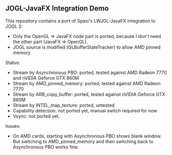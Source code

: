 ## JOGL-JavaFX Integration Demo

This repository contains a port of Spasi's LWJGL-JavaFX integration to JOGL 2:

- Only the OpenGL => JavaFX node part is ported, because I don't need the other part (JavaFX => OpenGL).
- JOGL source is modified (GLBufferStateTracker) to allow AMD pinned memory


Status:

- Stream by Asynchronous PBO: ported, tested against AMD Radeon 7770 and nVIDIA Geforce GTX 860M
- Stream by AMD_pinned_memory: ported, tested against AMD Radeon 7770
- Stream by ARB_copy_buffer: ported, tested against nVIDIA Geforce GTX 860M
- Stream by INTEL_map_texture: ported, untested
- Capability detection: not ported yet, manual switch required for now
- Vsync: not ported yet.


Issues:

- On AMD cards, starting with Asynchronous PBO shows blank window. But switching to AMD_pinned_memory
  and then switching back to Asynchronous PBO works fine.
